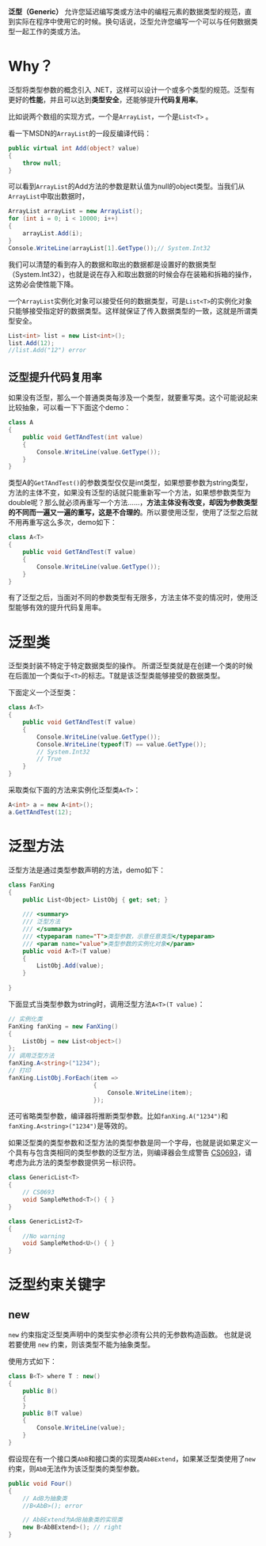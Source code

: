 **泛型（Generic）** 允许您延迟编写类或方法中的编程元素的数据类型的规范，直到实际在程序中使用它的时候。换句话说，泛型允许您编写一个可以与任何数据类型一起工作的类或方法。

# Why？

泛型将类型参数的概念引入 .NET，这样可以设计一个或多个类型的规范。泛型有更好的**性能**，并且可以达到**类型安全**，还能够提升**代码复用率**。

比如说两个数组的实现方式，一个是`ArrayList`，一个是`List<T>` 。

看一下MSDN的`ArrayList`的一段反编译代码：

```c#
public virtual int Add(object? value)
{
    throw null;
}
```

可以看到`ArrayList`的Add方法的参数是默认值为null的object类型。当我们从`ArrayList`中取出数据时，

```c#
ArrayList arrayList = new ArrayList();
for (int i = 0; i < 10000; i++)
{
    arrayList.Add(i);
}
Console.WriteLine(arrayList[1].GetType());// System.Int32
```

我们可以清楚的看到存入的数据和取出的数据都是设置好的数据类型（System.Int32），也就是说在存入和取出数据的时候会存在装箱和拆箱的操作，这势必会使性能下降。

一个`ArrayList`实例化对象可以接受任何的数据类型，可是`List<T>`的实例化对象只能够接受指定好的数据类型。这样就保证了传入数据类型的一致，这就是所谓类型安全。

```c#
List<int> list = new List<int>();
list.Add(12);
//list.Add("12") error
```

## 泛型提升代码复用率

如果没有泛型，那么一个普通类类每涉及一个类型，就要重写类。这个可能说起来比较抽象，可以看一下下面这个demo：

```c#
class A
{
    public void GetTAndTest(int value)
    {
        Console.WriteLine(value.GetType());
    }
}
```

类型A的`GetTAndTest()`的参数类型仅仅是int类型，如果想要参数为string类型，方法的主体不变，如果没有泛型的话就只能重新写一个方法，如果想参数类型为double呢？那么就必须再重写一个方法……，**方法主体没有改变，却因为参数类型的不同而一遍又一遍的重写，这是不合理的**。所以要使用泛型，使用了泛型之后就不用再重写这么多次，demo如下：

```c#
class A<T>
{
    public void GetTAndTest(T value)
    {
        Console.WriteLine(value.GetType());
    }
}
```

有了泛型之后，当面对不同的参数类型有无限多，方法主体不变的情况时，使用泛型能够有效的提升代码复用率。

# 泛型类

泛型类封装不特定于特定数据类型的操作。 所谓泛型类就是在创建一个类的时候在后面加一个类似于`<T>`的标志。T就是该泛型类能够接受的数据类型。

下面定义一个泛型类：

```c#
class A<T>
{
    public void GetTAndTest(T value)
    {
        Console.WriteLine(value.GetType());
        Console.WriteLine(typeof(T) == value.GetType());
        // System.Int32
        // True
    }
}
```

采取类似下面的方法来实例化泛型类`A<T>`：

```c#
A<int> a = new A<int>();
a.GetTAndTest(12);
```

# 泛型方法

泛型方法是通过类型参数声明的方法，demo如下：

```c#
class FanXing
{
    public List<Object> ListObj { get; set; }
 
    /// <summary>
    /// 泛型方法
    /// </summary>
    /// <typeparam name="T">类型参数，示意任意类型</typeparam>
    /// <param name="value">类型参数的实例化对象</param>
    public void A<T>(T value)
    {
        ListObj.Add(value);
    }
 
}
```

下面显式当类型参数为string时，调用泛型方法`A<T>(T value)`：

```c#
// 实例化类
FanXing fanXing = new FanXing()
{
    ListObj = new List<object>()
};
// 调用泛型方法
fanXing.A<string>("1234");
// 打印
fanXing.ListObj.ForEach(item =>
                        {
                            Console.WriteLine(item);
                        });
```

还可省略类型参数，编译器将推断类型参数。比如`fanXing.A("1234")`和`fanXing.A<string>("1234")`是等效的。

如果泛型类的类型参数和泛型方法的类型参数是同一个字母，也就是说如果定义一个具有与包含类相同的类型参数的泛型方法，则编译器会生成警告 [CS0693](https://docs.microsoft.com/zh-cn/dotnet/csharp/misc/cs0693)，请考虑为此方法的类型参数提供另一标识符。

```c#
class GenericList<T>
{
    // CS0693
    void SampleMethod<T>() { }
}

class GenericList2<T>
{
    //No warning
    void SampleMethod<U>() { }
}
```

# 泛型约束关键字

## new

`new` 约束指定泛型类声明中的类型实参必须有公共的无参数构造函数。 也就是说若要使用 `new` 约束，则该类型不能为抽象类型。

使用方式如下：

```c#
class B<T> where T : new()
{
    public B()
    {
    }
    public B(T value)
    {
        Console.WriteLine(value);
    }
}
```

假设现在有一个接口类`AbB`和接口类的实现类`AbBExtend`，如果某泛型类使用了`new`约束，则`AbB`无法作为该泛型类的类型参数。

```c#
public void Four()
{
    // AdB为抽象类
    //B<AbB>(); error

    // AbBExtend为AdB抽象类的实现类
    new B<AbBExtend>(); // right
}
```

